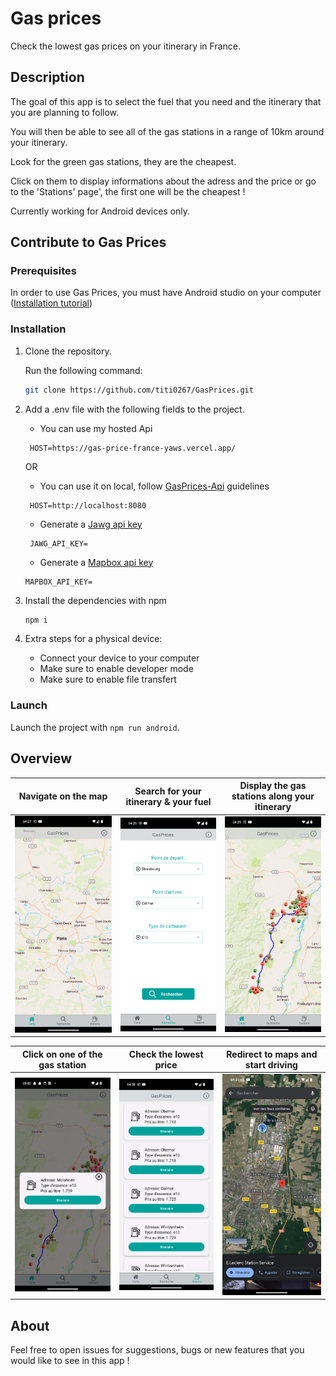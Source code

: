 # Gas prices

Check the lowest gas prices on your itinerary in France.

## Description

The goal of this app is to select the fuel that you need and the itinerary that you are planning to follow.

You will then be able to see all of the gas stations in a range of 10km around your itinerary.

Look for the green gas stations, they are the cheapest.

Click on them to display informations about the adress and the price or go to the 'Stations' page', the first one will be the cheapest !

Currently working for Android devices only.

## Contribute to Gas Prices

### Prerequisites

In order to use Gas Prices, you must have Android studio on your computer ([Installation tutorial](https://developer.android.com/studio?gclid=CjwKCAiAk9itBhASEiwA1my_6-dk0m3UvyOMjxqDJeNsd9j0jMEXx3uFZYSBSyfwXPqqH3YuMeWnxxoCY3oQAvD_BwE&gclsrc=aw.ds))

### Installation

1. Clone the repository.

   Run the following command:

   ```bash
   git clone https://github.com/titi0267/GasPrices.git
   ```

2. Add a .env file with the following fields to the project.

   - You can use my hosted Api

   ```.env
    HOST=https://gas-price-france-yaws.vercel.app/
   ```
   OR

   - You can use it on local, follow [GasPrices-Api](https://github.com/titi0267/GasPrices-Api) guidelines
     
   ```.env
    HOST=http://localhost:8080
   ```

   - Generate a [Jawg api key](https://www.jawg.io/en/)

   ```.env
    JAWG_API_KEY=
   ```

   - Generate a [Mapbox api key](https://www.mapbox.com/)

   ```.env
   MAPBOX_API_KEY=
   ```

4. Install the dependencies with npm

   ```bash
   npm i
   ```

5. Extra steps for a physical device:
   - Connect your device to your computer
   - Make sure to enable developer mode
   - Make sure to enable file transfert

### Launch

Launch the project with
`npm run android`.

## Overview

Navigate on the map | Search for your itinerary & your fuel | Display the gas stations along your itinerary
 --- | --- | ---
<img src="src/assets//ReadMe/map-page.png" alt="Image 1" width="300"> | <img src="src/assets//ReadMe/search-page.png" alt="Image 2" width="300"> | <img src="src/assets//ReadMe/pumps-on-map.png" alt="Image 1" width="300">

Click on one of the gas station | Check the lowest price | Redirect to maps and start driving
--- | --- | ---
 <img src="src/assets//ReadMe/click-on-pump.png" alt="Image 2" width="300"> | <img src="src/assets//ReadMe/pump-data.png" alt="Image 1" width="300"> | <img src="src/assets//ReadMe/redirect-to-maps.png" alt="Image 2" width="300">

## About

Feel free to open issues for suggestions, bugs or new features that you would like to see in this app !
